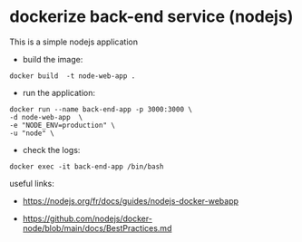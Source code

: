 # dockerize back-end service (nodejs)
This is a simple nodejs application 

- build the image:

``````
docker build  -t node-web-app .
``````
- run the application:

```
docker run --name back-end-app -p 3000:3000 \
-d node-web-app  \
-e "NODE_ENV=production" \
-u "node" \
```
- check the logs:

``````
docker exec -it back-end-app /bin/bash
``````
useful links:
- https://nodejs.org/fr/docs/guides/nodejs-docker-webapp

- https://github.com/nodejs/docker-node/blob/main/docs/BestPractices.md